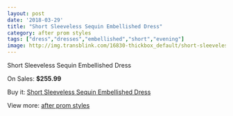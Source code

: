 ```yaml
---
layout: post
date: '2018-03-29'
title: "Short Sleeveless Sequin Embellished Dress"
category: after prom styles
tags: ["dress","dresses","embellished","short","evening"]
image: http://img.transblink.com/16830-thickbox_default/short-sleeveless-sequin-embellished-dress.jpg
---
```

Short Sleeveless Sequin Embellished Dress

On Sales: **$255.99**
<a href="https://www.transblink.com/en/after-prom-styles/5312-short-sleeveless-sequin-embellished-dress.html"><amp-img layout="responsive" width="600" height="600" src="//img.transblink.com/16830-thickbox_default/short-sleeveless-sequin-embellished-dress.jpg" alt="Short Sleeveless Sequin Embellished Dress 0" /></a>
<a href="https://www.transblink.com/en/after-prom-styles/5312-short-sleeveless-sequin-embellished-dress.html"><amp-img layout="responsive" width="600" height="600" src="//img.transblink.com/16831-thickbox_default/short-sleeveless-sequin-embellished-dress.jpg" alt="Short Sleeveless Sequin Embellished Dress 1" /></a>

Buy it: [Short Sleeveless Sequin Embellished Dress](https://www.transblink.com/en/after-prom-styles/5312-short-sleeveless-sequin-embellished-dress.html "Short Sleeveless Sequin Embellished Dress")

View more: [after prom styles](https://www.transblink.com/en/55-after-prom-styles "after prom styles")